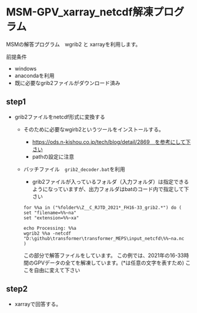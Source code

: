 # MSM-GPV_xarray_netcdf解凍プログラム
MSMの解答プログラム　wgrib2 と xarrayを利用します。

前提条件
- windows
- anacondaを利用
- 既に必要なgrib2ファイルがダウンロード済み

## step1
- grib2ファイルをnetcdf形式に変換する
    - そのために必要なwgirb2というツールをインストールする。
        - https://ods.n-kishou.co.jp/tech/blog/detail/2869　を参考にして下さい
        - pathの設定に注意
    - バッチファイル　`grib2_decoder.bat`を利用
        - grib2ファイルが入っているフォルダ（入力フォルダ）は指定できるようになっていますが、出力フォルダはbatのコード内で指定して下さい
        ```
        for %%a in ("%folder%\Z__C_RJTD_2021*_FH16-33_grib2.*") do (
        set "filename=%%~na"
        set "extension=%%~xa"

        echo Processing: %%a
        wgrib2 %%a -netcdf "D:\github\transformer\transformer_MEPS\input_netcfd\%%~na.nc
        )
        ```
        
        この部分で解答ファイルをしています。
        この例では、2021年の16-33時間のGPVデータの全てを解凍しています。(*は任意の文字を表すため)
        ここを自由に変えて下さい


## step2
- xarrayで回答する。
